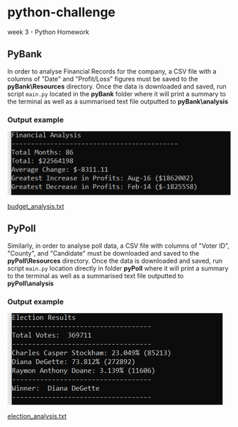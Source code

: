 # python-challenge
week 3 - Python Homework
## PyBank
In order to analyse Financial Records for the company, a CSV file with a columns of "Date" and "Profit/Loss" figures must be saved to the **pyBank\Resources** directory. 
Once the data is downloaded and saved, run script `main.py` located in the **pyBank** folder where it will print a summary to the terminal as well as a summarised text file outputted to **pyBank\analysis**

### Output example
![alt=""](images/financial_analysis.png)

[budget_analysis.txt](pybank/analysis/budget_analysis.txt)


## PyPoll
Similarly, in order to analyse poll data, a CSV file with columns of "Voter ID", "County", and "Candidate" must be downloaded and saved to the **pyPoll\Resources** directory.
Once the data is downloaded and saved, run script `main.py` location directly in folder **pyPoll** where it will print a summary to the terminal as well as a summarised text file outputted to **pyPoll\analysis** 

### Output example
![alt=""](images/election_results.png)

[election_analysis.txt](PyPoll/analysis/election_analysis.txt)
